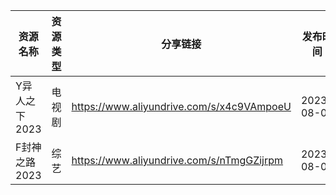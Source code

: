 | 资源名称      | 资源类型 | 分享链接                                      | 发布时间       |
| --------- | ---- | ----------------------------------------- | ---------- |
| Y异人之下2023 | 电视剧  | https://www.aliyundrive.com/s/x4c9VAmpoeU | 2023-08-06 |
| F封神之路2023 | 综艺   | https://www.aliyundrive.com/s/nTmgGZijrpm | 2023-08-06 |

